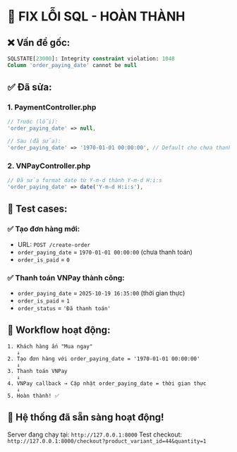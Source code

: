 # 🔧 FIX LỖI SQL - HOÀN THÀNH

## ❌ **Vấn đề gốc:**

```sql
SQLSTATE[23000]: Integrity constraint violation: 1048
Column 'order_paying_date' cannot be null
```

## ✅ **Đã sửa:**

### 1. **PaymentController.php**

```php
// Trước (lỗi):
'order_paying_date' => null,

// Sau (đã sửa):
'order_paying_date' => '1970-01-01 00:00:00', // Default cho chưa thanh toán
```

### 2. **VNPayController.php**

```php
// Đã sửa format date từ Y-m-d thành Y-m-d H:i:s
'order_paying_date' => date('Y-m-d H:i:s'),
```

## 🧪 **Test cases:**

### ✅ **Tạo đơn hàng mới:**

-   URL: `POST /create-order`
-   `order_paying_date` = `1970-01-01 00:00:00` (chưa thanh toán)
-   `order_is_paid` = `0`

### ✅ **Thanh toán VNPay thành công:**

-   `order_paying_date` = `2025-10-19 16:35:00` (thời gian thực)
-   `order_is_paid` = `1`
-   `order_status` = `'Đã thanh toán'`

## 🎯 **Workflow hoạt động:**

```
1. Khách hàng ấn "Mua ngay"
   ↓
2. Tạo đơn hàng với order_paying_date = '1970-01-01 00:00:00'
   ↓
3. Thanh toán VNPay
   ↓
4. VNPay callback → Cập nhật order_paying_date = thời gian thực
   ↓
5. Hoàn thành! ✅
```

## 🚀 **Hệ thống đã sẵn sàng hoạt động!**

Server đang chạy tại: `http://127.0.0.1:8000`
Test checkout: `http://127.0.0.1:8000/checkout?product_variant_id=44&quantity=1`
